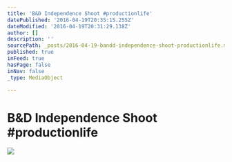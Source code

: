 ```yaml
---
title: 'B&D Independence Shoot #productionlife'
datePublished: '2016-04-19T20:35:15.255Z'
dateModified: '2016-04-19T20:31:29.138Z'
author: []
description: ''
sourcePath: _posts/2016-04-19-bandd-independence-shoot-productionlife.md
published: true
inFeed: true
hasPage: false
inNav: false
_type: MediaObject

---
```

# B&D Independence Shoot \#productionlife
![](https://the-grid-user-content.s3-us-west-2.amazonaws.com/53ed84d5-0627-40ab-aaf4-8234ae10925a.jpg)